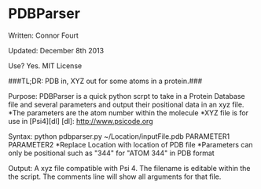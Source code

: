 PDBParser
=========
Written: Connor Fourt

Updated: December 8th 2013

Use? Yes. MIT License

###TL;DR: PDB in, XYZ out for some atoms in a protein.###

Purpose: PDBParser is a quick python scrpt to take in a Protein Database file
      and several parameters and output their positional data in an xyz file. 
*The parameters are the atom number within the molecule
*XYZ file is for use in [Psi4][dl]
[dl]: http://www.psicode.org


Syntax: python pdbparser.py ~/Location/inputFile.pdb PARAMETER1 PARAMETER2
*Replace Location with location of PDB file
*Parameters can only be positional such as "344" for "ATOM 344" in PDB format

Output: A xyz file compatible with Psi 4. The filename is editable within the 
      the script. The comments line will show all arguments for that file.

